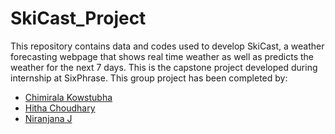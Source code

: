 # SkiCast_Project
This repository contains data and codes used to develop SkiCast, a weather forecasting webpage that shows real time weather as well as predicts the weather for the next 7 days. This is the capstone project developed during internship at SixPhrase.
This group project has been completed by:  
* [Chimirala Kowstubha](https://github.com/Kowstubha9)  
* [Hitha Choudhary](https://github.com/hithachoudhary)  
* [Niranjana J](https://github.com/niranjanaj628)  

